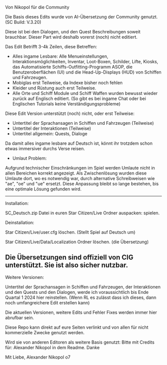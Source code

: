 Von Nikopol für die Community


Die Basis dieses Edits wurde von AI-Übersetzung der Community genutzt. (SC Build: V.3.20)

Diese ist bei den Dialogen, und den Quest Beschreibungen soweit brauchbar.
Dieser Part wird deshalb vorerst (noch) nicht editiert.

Das Edit Betrifft 3-4k Zeilen, diese Betreffen:

- Alles ingame Lesbare: 
Alle Menueinstellungen, Interaktionsmöglichkeiten, Inventar, Loot-Boxen, Schilder, Lifte, Kiosks, das Automatisierte Schiffs-Outfitting-Programm ASOP, 
die Benutzeroberflächen (UI) und die Head-Up-Displays (HUD) von Schiffen und Fahrzeugen.
- Mobiglas erst Teilweise, da Indexe bisher noch fehlen 
- Kleider und Rüstung auch erst Teilweise.
- Alle Orte und Schiff Module und Schiff Waffen wurden bewusst wieder zurück auf Englisch editiert.
(So gibt es bei ingame Chat oder bei Englischen Tutorials keine Verständigungsprobleme)


Diese Edit Version unterstützt (noch) nicht, oder erst Teilweise:

- Untertitel der Sprachansagen in Schiffen und Fahrzeugen (Teilweise)
- Untertitel der Interaktionen (Teilweise)
- Untertitel allgemein: Quests, Dialoge


Da damit alles ingame lesbare auf Deutsch ist, könnt ihr trotzdem schon etwas immersiver durchs Verse reisen.


- Umlaut Problem:

Aufgrund technischer Einschränkungen im Spiel werden Umlaute nicht in allen Bereichen korrekt angezeigt. 
Als Zwischenlösung wurden diese Umlaute dort, wo es notwendig war, durch alternative Schreibweisen wie "ae", "oe" und "ue" ersetzt. 
Diese Anpassung bleibt so lange bestehen, bis eine optimale Lösung gefunden wird.

---------------
Installation: 

SC_Deutsch.zip Datei in euren Star Citizen/Live Ordner auspacken: spielen.


Deinstallation: 

Star Citizen/Live/user.cfg löschen. (Stellt Spiel auf Deutsch um)

Star Citizen/Live/Data/Localization Ordner löschen. (die Übersetzung)

Die Übersetzungen sind offiziell von CIG unterstützt. 
Sie ist also sicher nutzbar.
-------------


Weitere Versionen:

Untertitel der Sprachansagen in Schiffen und Fahrzeugen, der Interaktionen und den Quests und den Dialogen, 
werde ich voraussichtlich bis Ende Quartal 1 2024 hier reinstellen. 
(Wenn RL es zulässt dass ich dieses, dann noch umfangreichere Edit erstellen kann)



Die aktuellen Versionen, weitere Edits und Fehler Fixes  werden immer hier abrufbar sein.

Diese Repo kann direkt auf eure Seiten verlinkt und von allen für nicht kommerzielle Zwecke genutzt werden.

Wird sie von anderen Editoren als weitere Basis genutzt: Bitte mit Credits für: Alexander Nikopol in dem Readme. Danke


Mit Liebe, Alexander Nikopol o7
